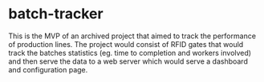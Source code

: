 # batch-tracker
This is the MVP of an archived project that aimed to track the performance of production lines. The project would consist of RFID gates that would track the batches statistics (eg. time to completion and  workers involved) and then serve the data to a web server which would serve a dashboard and configuration page.
